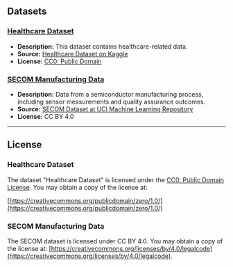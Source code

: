## Datasets

### [Healthcare Dataset](../statistical_methods/inferential_statistics/)

- **Description:** This dataset contains healthcare-related data.
- **Source:** [Healthcare Dataset on Kaggle](https://www.kaggle.com/datasets/prasad22/healthcare-dataset)
- **License:** [CC0: Public Domain](https://creativecommons.org/publicdomain/zero/1.0/)

### [SECOM Manufacturing Data](https://archive.ics.uci.edu/dataset/179/secom)

- **Description:** Data from a semiconductor manufacturing process, including sensor measurements and quality assurance outcomes.
- **Source:** [SECOM Dataset at UCI Machine Learning Repository](https://archive.ics.uci.edu/dataset/179/secom)
- **License:** CC BY 4.0

---

## License

### Healthcare Dataset

The dataset "Healthcare Dataset" is licensed under the [CC0: Public Domain License](https://creativecommons.org/publicdomain/zero/1.0/). You may obtain a copy of the license at:

[https://creativecommons.org/publicdomain/zero/1.0/](https://creativecommons.org/publicdomain/zero/1.0/)

### SECOM Manufacturing Data

The SECOM dataset is licensed under CC BY 4.0. You may obtain a copy of the license at: [https://creativecommons.org/licenses/by/4.0/legalcode](https://creativecommons.org/licenses/by/4.0/legalcode).